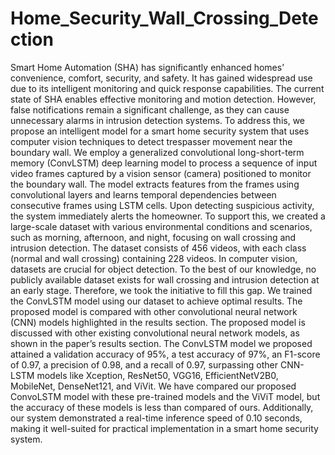 # Home_Security_Wall_Crossing_Detection

Smart Home Automation (SHA) has significantly enhanced homes’ convenience, comfort, security, and safety. It has gained widespread use due to its intelligent monitoring and quick response capabilities. The current state of SHA enables effective monitoring and motion detection. However, false notifications remain a significant challenge, as they can cause unnecessary alarms in intrusion detection systems. To address this, we propose an intelligent model for a smart home security system that uses computer vision techniques to detect trespasser movement near the boundary wall. We employ a generalized convolutional long-short-term memory (ConvLSTM) deep learning model to process a sequence of input video frames captured by a vision sensor (camera) positioned to monitor the boundary wall. The model extracts features from the frames using convolutional layers and learns temporal dependencies between consecutive frames using LSTM cells. Upon detecting suspicious activity, the system immediately alerts the homeowner. To support this, we created a large-scale dataset with various environmental conditions and scenarios, such as morning, afternoon, and night, focusing on wall crossing and intrusion detection. The dataset consists of 456 videos, with each class (normal and wall crossing) containing 228 videos. In computer vision, datasets are crucial for object detection. To the best of our knowledge, no publicly available dataset exists for wall crossing and intrusion detection at an early stage. Therefore, we took the initiative to fill this gap. We trained the ConvLSTM model using our dataset to achieve optimal results. The proposed model is compared with other convolutional neural network (CNN) models highlighted in the results section. The proposed model is discussed with other existing convolutional neural network models, as shown in the paper’s results section. The ConvLSTM model we proposed attained a validation accuracy of 95%, a test accuracy of 97%, an F1-score of 0.97, a precision of 0.98, and a recall of 0.97, surpassing other CNN-LSTM models like Xception, ResNet50, VGG16, EfficientNetV2B0, MobileNet, DenseNet121, and ViVit. We have compared our proposed ConvoLSTM model with these pre-trained models and the ViViT model, but the accuracy of these models is less than compared of ours. Additionally, our system demonstrated a real-time inference speed of 0.10 seconds, making it well-suited for practical implementation in a smart home security system. 






